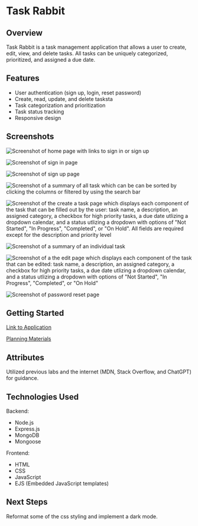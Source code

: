 # Task Rabbit


## Overview
Task Rabbit is a task management application that allows a user to create, edit, view, and delete tasks. All tasks can be uniquely categorized, prioritized, and assigned a due date. 


## Features
- User authentication (sign up, login, reset password)
- Create, read, update, and delete tasksta
- Task categorization and prioritization
- Task status tracking
- Responsive design


## Screenshots
![Screenshot of home page with links to sign in or sign up](/screenshots/Home%20Page.png)

![Screenshot of sign in page](/screenshots/Sign%20In.png)

![Screenshot of sign up page](/screenshots/Sign%20Up.png)

![Screenshot of a summary of all task which can be can be sorted by clicking the columns or filtered by using the search bar](/screenshots/Task%20Index.png)

![Screenshot of the create a task page which displays each component of the task that can be filled out by the user: task name, a description, an assigned category, a checkbox for high priority tasks, a due date utlizing a dropdown calendar, and a status utlizing a dropdown with options of "Not Started", "In Progress", "Completed", or "On Hold". All fields are required except for the description and priority level](/screenshots/Create%20Task.png)

![Screenshot of a summary of an individual task](/screenshots/Show%20Task.png)

![Screenshot of a the edit page which displays each component of the task that can be edited: task name, a description, an assigned category, a checkbox for high priority tasks, a due date utlizing a dropdown calendar, and a status utlizing a dropdown with options of "Not Started", "In Progress", "Completed", or "On Hold"](/screenshots/Edit%20Task.png)

![Screenshot of password reset page](/screenshots/Reset%20Password.png)


## Getting Started
[Link to Application](https://taskrabbit-c1030f623734.herokuapp.com/)

[Planning Materials](https://trello.com/b/Ma5OfGaa/task-rabbit)


## Attributes
Utilized previous labs and the internet (MDN, Stack Overflow, and ChatGPT) for guidance. 


## Technologies Used
Backend:
- Node.js
- Express.js
- MongoDB
- Mongoose

Frontend:
- HTML
- CSS
- JavaScript
- EJS (Embedded JavaScript templates)


## Next Steps
Reformat some of the css styling and implement a dark mode. 